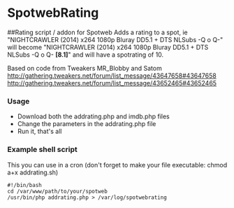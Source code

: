 # SpotwebRating
##Rating script / addon for Spotweb
Adds a rating to a spot, ie "NIGHTCRAWLER (2014) x264 1080p Bluray DD5.1 + DTS NLSubs -Q o Q-" will become "NIGHTCRAWLER (2014) x264 1080p Bluray DD5.1 + DTS NLSubs -Q o Q- **[8.1]**" and will have a spotrating of 10.

Based on code from Tweakers MR_Blobby and Satom
http://gathering.tweakers.net/forum/list_message/43647658#43647658
http://gathering.tweakers.net/forum/list_message/43652465#43652465


### Usage
- Download both the addrating.php and imdb.php files
- Change the parameters in the addrating.php file
- Run it, that's all

### Example shell script
This you can use in a cron (don't forget to make your file executable: chmod a+x addrating.sh)

```
#!/bin/bash
cd /var/www/path/to/your/spotweb
/usr/bin/php addrating.php > /var/log/spotwebrating
```

